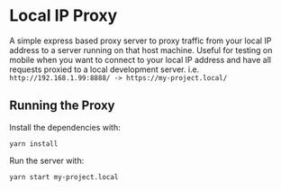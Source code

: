 # Local IP Proxy

A simple express based proxy server to proxy traffic from your local IP address to a server running on that host machine.
Useful for testing on mobile when you want to connect to your local IP address and have all requests proxied to a local
development server. i.e. `http://192.168.1.99:8888/ -> https://my-project.local/`

## Running the Proxy

Install the dependencies with:

    yarn install

Run the server with:

    yarn start my-project.local

